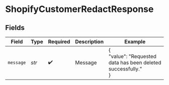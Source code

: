 # ShopifyCustomerRedactResponse


## Fields

| Field                                                        | Type                                                         | Required                                                     | Description                                                  | Example                                                      |
| ------------------------------------------------------------ | ------------------------------------------------------------ | ------------------------------------------------------------ | ------------------------------------------------------------ | ------------------------------------------------------------ |
| `message`                                                    | *str*                                                        | :heavy_check_mark:                                           | Message                                                      | {<br/>"value": "Requested data has been deleted successfully."<br/>} |